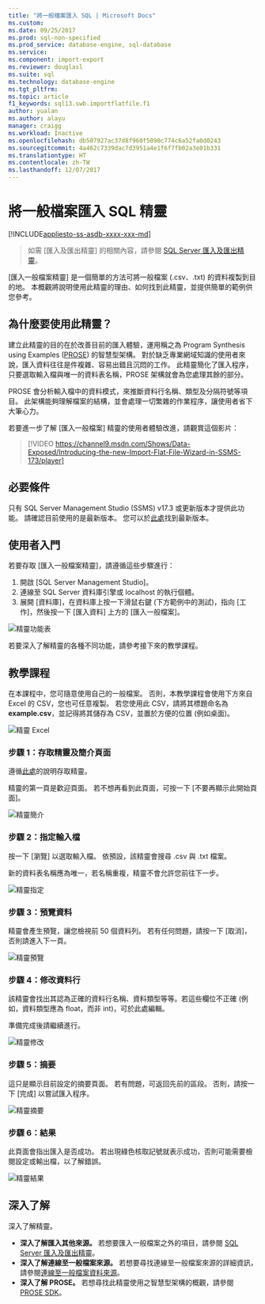 ```yaml
---
title: "將一般檔案匯入 SQL | Microsoft Docs"
ms.custom: 
ms.date: 09/25/2017
ms.prod: sql-non-specified
ms.prod_service: database-engine, sql-database
ms.service: 
ms.component: import-export
ms.reviewer: douglasl
ms.suite: sql
ms.technology: database-engine
ms.tgt_pltfrm: 
ms.topic: article
f1_keywords: sql13.swb.importflatfile.f1
author: yualan
ms.author: alayu
manager: craigg
ms.workload: Inactive
ms.openlocfilehash: db507927ac37d8f960f5090c774c6a52fa0d0243
ms.sourcegitcommit: 4a462c7339dac7d3951a4e1f6f7fb02a3e01b331
ms.translationtype: HT
ms.contentlocale: zh-TW
ms.lasthandoff: 12/07/2017
---
```

# <a name="import-flat-file-to-sql-wizard"></a>將一般檔案匯入 SQL 精靈
[!INCLUDE[appliesto-ss-asdb-xxxx-xxx-md](../../includes/appliesto-ss-asdb-xxxx-xxx-md.md)]
> 如需 [匯入及匯出精靈] 的相關內容，請參閱 [SQL Server 匯入及匯出精靈](https://docs.microsoft.com/en-us/sql/integration-services/import-export-data/import-and-export-data-with-the-sql-server-import-and-export-wizard)。

[匯入一般檔案精靈] 是一個簡單的方法可將一般檔案 (.csv、.txt) 的資料複製到目的地。 本概觀將說明使用此精靈的理由、如何找到此精靈，並提供簡單的範例供您參考。

## <a name="why-would-i-use-this-wizard"></a>為什麼要使用此精靈？
建立此精靈的目的在於改善目前的匯入體驗，運用稱之為 Program Synthesis using Examples ([PROSE](https://microsoft.github.io/prose/)) 的智慧型架構。 對於缺乏專業網域知識的使用者來說，匯入資料往往是件複雜、容易出錯且沉悶的工作。 此精靈簡化了匯入程序，只要選取輸入檔與唯一的資料表名稱，PROSE 架構就會為您處理其餘的部分。

PROSE 會分析輸入檔中的資料模式，來推斷資料行名稱、類型及分隔符號等項目。 此架構能夠理解檔案的結構，並會處理一切繁雜的作業程序，讓使用者省下大筆心力。

若要進一步了解 [匯入一般檔案] 精靈的使用者體驗改進，請觀賞這個影片：

> [!VIDEO https://channel9.msdn.com/Shows/Data-Exposed/Introducing-the-new-Import-Flat-File-Wizard-in-SSMS-173/player]

## <a name="prerequisites"></a>必要條件
只有 SQL Server Management Studio (SSMS) v17.3 或更新版本才提供此功能。 請確認目前使用的是最新版本。 您可以於[此處](https://docs.microsoft.com/en-us/sql/ssms/download-sql-server-management-studio-ssms)找到最新版本。
 
## <a id="started"></a>使用者入門
若要存取 [匯入一般檔案精靈]，請遵循這些步驟進行：

1. 開啟 [SQL Server Management Studio]。
2. 連線至 SQL Server 資料庫引擎或 localhost 的執行個體。
3. 展開 [資料庫]，在資料庫上按一下滑鼠右鍵 (下方範例中的測試)，指向 [工作]，然後按一下 [匯入資料] 上方的 [匯入一般檔案]。

![精靈功能表](media/import-flat-file-wizard/importffmenu.png)

若要深入了解精靈的各種不同功能，請參考接下來的教學課程。

## <a name="tutorial"></a>教學課程
在本課程中，您可隨意使用自己的一般檔案。 否則，本教學課程會使用下方來自 Excel 的 CSV，您也可任意複製。 若您使用此 CSV，請將其標題命名為 **example.csv**，並記得將其儲存為 CSV，並置於方便的位置 (例如桌面)。

![精靈 Excel](media/import-flat-file-wizard/importffexample.png)

### <a name="step-1-access-wizard-and-intro-page"></a>步驟 1：存取精靈及簡介頁面
遵循[此處](#started)的說明存取精靈。

精靈的第一頁是歡迎頁面。 若不想再看到此頁面，可按一下 [不要再顯示此開始頁面]。

![精靈簡介](media/import-flat-file-wizard/importffintro.png)

### <a name="step-2-specify-input-file"></a>步驟 2：指定輸入檔
按一下 [瀏覽] 以選取輸入檔。 依預設，該精靈會搜尋 .csv 與 .txt 檔案。 

新的資料表名稱應為唯一，若名稱重複，精靈不會允許您前往下一步。

![精靈指定](media/import-flat-file-wizard/importffspecify.png)

### <a name="step-3-preview-data"></a>步驟 3：預覽資料
精靈會產生預覽，讓您檢視前 50 個資料列。 若有任何問題，請按一下 [取消]，否則請進入下一頁。

![精靈預覽](media/import-flat-file-wizard/importffpreview.png)

### <a name="step-4-modify-columns"></a>步驟 4：修改資料行
該精靈會找出其認為正確的資料行名稱、資料類型等等。若這些欄位不正確 (例如，資料類型應為 float，而非 int)，可於此處編輯。

準備完成後請繼續進行。

![精靈修改](media/import-flat-file-wizard/importffmodify.png)

### <a name="step-5-summary"></a>步驟 5：摘要
這只是顯示目前設定的摘要頁面。 若有問題，可返回先前的區段。 否則，請按一下 [完成] 以嘗試匯入程序。

![精靈摘要](media/import-flat-file-wizard/importffsummary.png)

### <a name="step-6-results"></a>步驟 6：結果
此頁面會指出匯入是否成功。 若出現綠色核取記號就表示成功，否則可能需要檢閱設定或輸出檔，以了解錯誤。

![精靈結果](media/import-flat-file-wizard/importffresults.png)

## <a name="learn-more"></a>深入了解

深入了解精靈。

- **深入了解匯入其他來源。** 若想要匯入一般檔案之外的項目，請參閱 [ SQL Server 匯入及匯出精靈](https://docs.microsoft.com/en-us/sql/integration-services/import-export-data/import-and-export-data-with-the-sql-server-import-and-export-wizard)。
- **深入了解連線至一般檔案來源。** 若想要尋找連線至一般檔案來源的詳細資訊，請參閱[連線至一般檔案資料來源](https://docs.microsoft.com/en-us/sql/integration-services/import-export-data/connect-to-a-flat-file-data-source-sql-server-import-and-export-wizard)。
- **深入了解 PROSE。** 若想尋找此精靈使用之智慧型架構的概觀，請參閱 [PROSE SDK](https://microsoft.github.io/prose/)。

